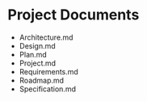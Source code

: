 # Project Documents

- Architecture.md
- Design.md
- Plan.md
- Project.md
- Requirements.md
- Roadmap.md
- Specification.md